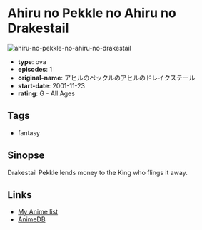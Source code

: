 # Ahiru no Pekkle no Ahiru no Drakestail

![ahiru-no-pekkle-no-ahiru-no-drakestail](https://cdn.myanimelist.net/images/anime/1810/112458.jpg)

-   **type**: ova
-   **episodes**: 1
-   **original-name**: アヒルのペックルのアヒルのドレイクステール
-   **start-date**: 2001-11-23
-   **rating**: G - All Ages

## Tags

-   fantasy

## Sinopse

Drakestail Pekkle lends money to the King who flings it away.

## Links

-   [My Anime list](https://myanimelist.net/anime/22571/Ahiru_no_Pekkle_no_Ahiru_no_Drakestail)
-   [AnimeDB](http://anidb.info/perl-bin/animedb.pl?show=anime&aid=7804)

